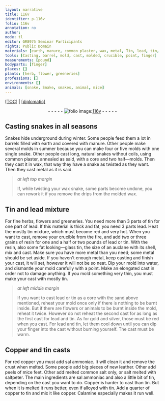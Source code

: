 ```yaml
---
layout: narrative
title: 116v
identifier: p-116v
folio: 116v
annotation: no
author:
mode: tl
editor: GR8975 Seminar Participants
rights: Public Domain
materials: [earth, manure, common plaster, wax, metal, Tin, lead, tin, resin, looking-glass tin, water, gold, silver, Copper, red copper, sal ammoniac, new leather, mice feet, common salt, salt, saltpeter, copper, Calamine]
tools: [Casting, barrel, mold, cast, molded, crucible, point, finger]
measurements: [pound]
bodyparts: [finger]
places: []
plants: [herb, flower, greeneries]
professions: []
environments: []
animals: [snake, Snake, snakes, animal, mice]
---
```


<p><a href="{{ site.baseurl }}/translation/">[TOC]</a> | <a href="{{ site.baseurl }}/texts/p-116v_tc/" target="_blank">[diplomatic]</a></p><div class="folio" align="center">- - - - - <a href="http://gallica.bnf.fr/ark:/12148/btv1b10500001g/f238.image" target="_blank"><img src="https://cu-mkp.github.io/2017-workshop-edition/assets/photo-icon.png" alt="folio image: " style="display:inline-block; margin-bottom:-3px;"/>116v</a> - - - - - </div>  
  

## <span class="tl">Casting</span> <span class="al">snake</span>s in all <span class="tmp">season</span>s

 
<span class="al">Snake</span>s hide underground during <span class="tmp">winter</span>. Some people feed them a lot in <span class="tl">barrel</span>s filled with <span class="m">earth</span> and covered with <span class="m">manure</span>. Other people make several <span class="tl">mold</span>s in <span class="tmp">summer</span> because you can make four or five <span class="tl">mold</span>s with one single <span class="al">snake</span>. Other people <span class="tl">cast</span> long, natural <span class="al">snakes</span> without coils, using <span class="m">common plaster</span>, annealed as said, with a core and two half—molds. Then they cast it in <span class="m">wax</span>, that way they have a <span class="al">snake</span> as twisted as they want. Then they cast <span class="m">metal</span> as it is said.
 
> *at left top margin*
> 
> 
>   If, while twisting your <span class="m">wax</span> snake, some parts become undone, you can rework it if you remove the drips from the <span class="tl">molded</span> <span class="m">wax</span>.
 
 
  

## <span class="m">Tin</span> and <span class="m">lead</span> mixture

 
For fine <span class="pa">herb</span>s, <span class="pa">flower</span>s and <span class="pa">greeneries</span>. You need more than 3 parts of <span class="m">tin</span> for one part of <span class="m">lead</span>. If this material is thick and fat, you need 3 parts <span class="m">lead</span>. Heat the mostly <span class="m">tin</span> mixture, which must become red and very hot. When you want to <span class="tl">cast</span>, remove your <span class="tl">crucible</span> from the fire, and add two or three grains of <span class="m">resin</span> for one and a half or two <span class="ms">pound</span>s of <span class="m">lead</span> or <span class="m">tin</span>. With the <span class="m">resin</span>, also some fat <span class="m">looking—glass tin</span>, the size of an auclane with its shell, mix and cast. Make sure you have more <span class="m">metal</span> than you need; some <span class="m">metal</span> should be set aside. If you haven't enough <span class="m">metal</span>, keep <span class="tl">cast</span>ing and finish your <span class="tl">cast</span>, it will set, however it will not be so neat. Dip your <span class="tl">mold</span> into <span class="m">water</span>, and dismantle your <span class="tl">mold</span> carefully with a <span class="tl">point</span>. Make an elongated <span class="tl">cast</span> in order not to damage anything. If you <span class="tl">mold</span> something very thin, you must make your <span class="tl">cast</span> with mostly <span class="m">tin</span>.
 
> *at left middle margin*
> 
> 
>   If you want to <span class="tl">cast</span> <span class="m">lead</span> or <span class="m">tin</span> as a core with the sand above mentioned, reheat your <span class="tl">mold</span> once only if there is nothing to be burnt inside. But if there are <span class="pa">flower</span>s or <span class="al">animal</span>s to be burnt inside the <span class="tl">mold</span>, reheat it twice. However do not reheat the second <span class="tl">cast</span> for as long as the first <span class="tl">cast</span> for <span class="m">lead</span> and <span class="m">tin</span>. As for <span class="m">gold</span> and <span class="m">silver</span>, those must be red when you <span class="tl">cast</span>. For <span class="m">lead</span> and <span class="m">tin</span>, let them cool down until you can dip your <span class="tl"><span class="bp">finger</span></span> into the <span class="tl">cast</span> without burning yourself. The <span class="tl">cast</span> must be warm.
 
 
  

## <span class="m">Copper</span> and <span class="m">tin</span> <span class="tl">cast</span>s

 
For <span class="m">red copper</span> you must add <span class="m">sal ammoniac</span>. It will clean it and remove the crust when melted. Some people add big pieces of <span class="m">new leather</span>. Other add peels of <span class="m"><span class="al">mice</span> feet</span>. Other add melted <span class="m">common salt</span> only, or <span class="m">salt</span> melted with <span class="m">saltpeter</span>. The main ingredients are <span class="m">sal ammoniac</span> and also a little bit of <span class="m">tin</span>, depending on the <span class="tl">cast</span> you want to do. <span class="m">Copper</span> is harder to <span class="tl">cast</span> than <span class="m">tin</span>. But when it is melted it runs better, even if alloyed with <span class="m">tin</span>. Add a quarter of <span class="m">copper</span> to <span class="m">tin</span> and mix it like <span class="m">copper</span>. <span class="m">Calamine</span> especially makes it run well.
 
